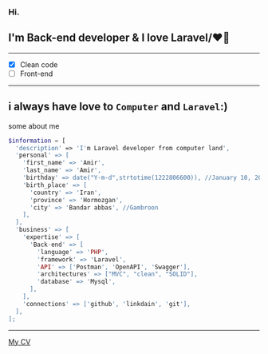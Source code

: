 ### Hi.
## I'm Back-end developer & I love Laravel/❤🐘
---
- [x] Clean code
- [ ] Front-end
---
i always have love to `Computer` and `Laravel`:)
---
some about me
```php
$information = [
  'description' => 'I'm Laravel developer from computer land',
  'personal' => [
    'first_name' => 'Amir',
    'last_name' => 'Amir',
    'birthday' => date("Y-m-d",strtotime(1222806600)), //January 10, 2008
    'birth_place' => [
      'country' => 'Iran',
      'province' => 'Hormozgan',
      'city' => 'Bandar abbas', //Gambroon
    ],
  ],
  'business' => [
    'expertise' => [
      'Back-end' => [
        'language' => 'PHP',
        'framework' => 'Laravel',
        'API' => ['Postman', 'OpenAPI', 'Swagger'],
        'architectures' => ["MVC", "clean", "SOLID"],
        'database' => 'Mysql',
      ],
    ],
    'connections' => ['github', 'linkdain', 'git'],
  ],
];
```
---
[My CV](https://google.com/)
